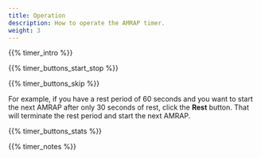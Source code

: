 ```yaml
---
title: Operation
description: How to operate the AMRAP timer.
weight: 3
---
```


{{% timer_intro %}}

{{% timer_buttons_start_stop %}}

{{% timer_buttons_skip %}}

For example, if you have a rest period of 60 seconds and you want to start the
next AMRAP after only 30 seconds of rest, click the **Rest** button. That will
terminate the rest period and start the next AMRAP.

{{% timer_buttons_stats %}}

{{% timer_notes %}}